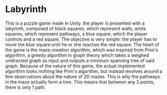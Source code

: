 # Labyrinth
This is a puzzle game made in Unity. the player is presented with a labyrinth, composed of black squares, which represent walls, white squares, which represent pathways, a blue square, which the player controls and a red square. The objective is very simple: the player has to move the blue square until he or she reaches the red square.
The heart of the game is the maze-creation algorithm, which was inspired from Prim's algorithm, a greedy algorithm in graph theory which takes a weighed undirected graph as input and outputs a minimum spanning tree of said graph. Because of the nature of this game, the actual implemented algorithm looks nothing like Prim's algorithm, but instead revolves around a few observations about the nature of 2D mazes. This is why the pathways in the maze actually form a tree. This means that between any 2 points, there is only 1 path.
